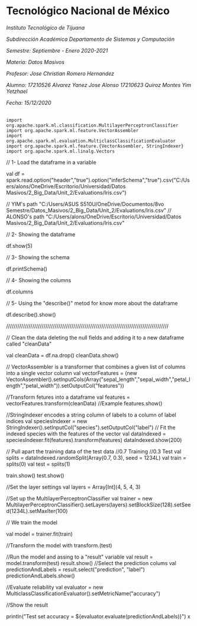 <h1>Tecnológico Nacional de México</h1>
<h6> Instituto Tecnológico de Tijuana 

Subdirección Académica 
Departamento de Sistemas y Computación 

Semestre: Septiembre - Enero 2020-2021

Materia:
Datos Masivos

Profesor: 
Jose Christian Romero Hernandez

Alumno: 
17210526 Alvarez Yanez Jose Alonso
17210623 Quiroz Montes Yim Yetzhael


Fecha:
15/12/2020 </h6>


~~~
import org.apache.spark.ml.classification.MultilayerPerceptronClassifier
import org.apache.spark.ml.feature.VectorAssembler
import org.apache.spark.ml.evaluation.MulticlassClassificationEvaluator
import org.apache.spark.ml.feature.{VectorAssembler, StringIndexer}
import org.apache.spark.ml.linalg.Vectors
~~~
// 1- Load the dataframe in a variable

val df = spark.read.option("header","true").option("inferSchema","true").csv("C:/Users/alons/OneDrive/Escritorio/Universidad/Datos Masivos/2_Big_Data/Unit_2/Evaluations/Iris.csv")

// YIM's path "C:/Users/ASUS S510U/OneDrive/Documentos/8vo Semestre/Datos_Masivos/2_Big_Data/Unit_2/Evaluations/Iris.csv"
// ALONSO's path  "C:/Users/alons/OneDrive/Escritorio/Universidad/Datos Masivos/2_Big_Data/Unit_2/Evaluations/Iris.csv"

// 2- Showing the dataframe

df.show(5) 

// 3- Showing the schema

df.printSchema()

// 4- Showing the  columns

df.columns

// 5- Using the "describe()" metod for know more about the dataframe

df.describe().show()

 
///////////////////////////////////////////////////////////////////////////////////////

// Clean the data deleting the null fields and adding it to  a new dataframe called "cleanData"

val cleanData = df.na.drop()
cleanData.show()

// VectorAssembler is a transformer that combines a given list of columns into a single vector column
val vectorFeatures = (new VectorAssembler().setInputCols(Array("sepal_length","sepal_width","petal_length","petal_width")).setOutputCol("features"))

//Transform fetures into a dataframe
val features = vectorFeatures.transform(cleanData)
//Example
features.show()

//StringIndexer encodes a string column of labels to a column of label indices 
val speciesIndexer = new StringIndexer().setInputCol("species").setOutputCol("label")
// Fit the indexed species with the features of the vector
val dataIndexed = speciesIndexer.fit(features).transform(features)
dataIndexed.show(200)

// Pull apart the training data of the test data
//0.7 Training
//0.3 Test
val splits = dataIndexed.randomSplit(Array(0.7, 0.3), seed = 1234L)
val train = splits(0)
val test = splits(1)

train.show()
test.show()


//Set the layer settings
val layers = Array[Int](4, 5, 4, 3)

//Set up the MultilayerPerceptronClassifier
val trainer = new MultilayerPerceptronClassifier().setLayers(layers).setBlockSize(128).setSeed(1234L).setMaxIter(100)  

// We train the model 

val model = trainer.fit(train)

//Transform the model with transform.(test)

//Run the model and assing to a "result" variable
val result = model.transform(test)
result.show()
//Select the prediction colums
val predictionAndLabels = result.select("prediction", "label")
predictionAndLabels.show()

//Evaluate reliability
val evaluator = new MulticlassClassificationEvaluator().setMetricName("accuracy")


//Show the result

println("Test set accuracy = ${evaluator.evaluate(predictionAndLabels)}")
x